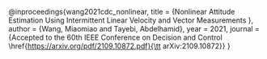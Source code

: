 @inproceedings{wang2021cdc_nonlinear, 
	title        = {Nonlinear Attitude Estimation Using Intermittent Linear Velocity and Vector Measurements },
	author       = {Wang, Miaomiao and Tayebi, Abdelhamid},
	year         = 2021,
	journal      = {Accepted to the 60th IEEE  Conference on Decision and Control \href{https://arxiv.org/pdf/2109.10872.pdf}{\tt arXiv:2109.10872}}
}